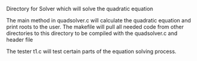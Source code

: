 Directory for Solver which will solve the quadratic equation

The main method in quadsolver.c will calculate the quadratic equation and print roots to the user.  The makefile will pull all needed code from other directories to this directory to be compiled with the quadsolver.c and header file

The tester t1.c will test certain parts of the equation solving process.
